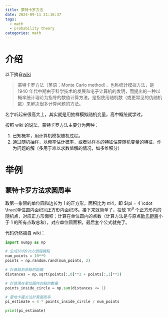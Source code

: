 ```yaml
---
title: 蒙特卡罗方法
date: 2024-09-11 21:16:37
tags: 
  - math
  - probability theory
categories: math
---
```


# 介绍

以下摘自[wiki](https://zh.wikipedia.org/wiki/%E8%92%99%E5%9C%B0%E5%8D%A1%E7%BE%85%E6%96%B9%E6%B3%95)

> 蒙特卡罗方法（英语：Monte Carlo method），也称统计模拟方法，是 1940 年代中期由于科学技术的发展和电子计算机的发明，而提出的一种以概率统计理论为指导的数值计算方法。是指使用随机数（或更常见的伪随机数）来解决很多计算问题的方法。

名字听起来很高大上，其实就是用抽样模拟随机变量，高中概统就学过。

按照 wiki 的说法，蒙特卡罗方法主要分为两种：

1. 已知概率，用计算机模拟随机过程。
2. 通过随机抽样，以频率估计概率，或者以样本的特征估算随机变量的特征，作为问题的解（多用于难以求数值解的情况，如多维积分）

# 举例

## 蒙特卡罗方法求圆周率

取第一象限的单位圆和边长为 1 的正方形，面积比为 $\pi / 4$，即 $\pi = 4 \cdot \frac{单位圆内面积}{正方形内面积}$。接下来就简单了，投放 $10^9$ 个正方形内的随机点，对应正方形面积；计算在单位圆内的点数（计算方法是与原点[欧氏距离](https://zh.wikipedia.org/wiki/%E6%AC%A7%E5%87%A0%E9%87%8C%E5%BE%97%E8%B7%9D%E7%A6%BB)小于 1 的所有点取总和），对应单位圆面积，最后套个公式就完了。

代码仍然摘自 wiki：

```python
import numpy as np

# 生成10的9次方個隨機點
num_points = 10**9
points = np.random.rand(num_points, 2)

# 計算點到原點的距離
distances = np.sqrt(points[:,0]**2 + points[:,1]**2)

# 計算落在單位圓內的點的數量
points_inside_circle = np.sum(distances <= 1)

# 蒙地卡羅方法計算圓周率
pi_estimate = 4 * points_inside_circle / num_points

print(pi_estimate)
```
